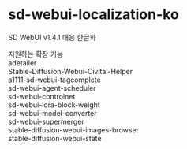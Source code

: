 # sd-webui-localization-ko
SD WebUI v1.4.1 대응 한글화

지원하는 확장 기능
  </br>adetailer
  </br>Stable-Diffusion-Webui-Civitai-Helper
  </br>a1111-sd-webui-tagcomplete
  </br>sd-webui-agent-scheduler
  </br>sd-webui-controlnet
  </br>sd-webui-lora-block-weight
  </br>sd-webui-model-converter
  </br>sd-webui-supermerger
  </br>stable-diffusion-webui-images-browser
  </br>stable-diffusion-webui-state
